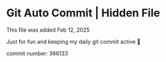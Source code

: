 # Git Auto Commit | Hidden File

This file was added Feb 12, 2025

Just for fun and keeping my daily git commit active 🤪

commit number: 386133
